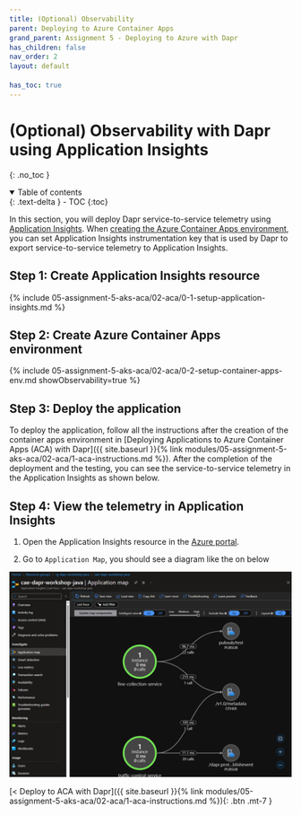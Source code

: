 ```yaml
---
title: (Optional) Observability
parent: Deploying to Azure Container Apps
grand_parent: Assignment 5 - Deploying to Azure with Dapr
has_children: false
nav_order: 2
layout: default

has_toc: true
---
```



# (Optional) Observability with Dapr using Application Insights


{: .no_toc }

<details open markdown="block">
  <summary>
    Table of contents
  </summary>
  {: .text-delta }
- TOC
{:toc}
</details>

In this section, you will deploy Dapr service-to-service telemetry using [Application Insights](https://learn.microsoft.com/en-us/azure/azure-monitor/app/app-insights-overview?tabs=java). When [creating the Azure Container Apps environment](https://learn.microsoft.com/en-us/cli/azure/containerapp/env?view=azure-cli-latest#az-containerapp-env-create), you can set Application Insights instrumentation key that is used by Dapr to export service-to-service telemetry to Application Insights.

## Step 1: Create Application Insights resource

{% include 05-assignment-5-aks-aca/02-aca/0-1-setup-application-insights.md %}

## Step 2: Create Azure Container Apps environment

{% include 05-assignment-5-aks-aca/02-aca/0-2-setup-container-apps-env.md showObservability=true %}

## Step 3: Deploy the application

To deploy the application, follow all the instructions after the creation of the container apps environment in [Deploying Applications to Azure Container Apps (ACA) with Dapr]({{ site.baseurl }}{% link modules/05-assignment-5-aks-aca/02-aca/1-aca-instructions.md %}). After the completion of the deployment and the testing, you can see the service-to-service telemetry in the Application Insights as shown below.

## Step 4: View the telemetry in Application Insights

1. Open the Application Insights resource in the [Azure portal]([https](https://portal.azure.com/)).

1. Go to `Application Map`, you should see a diagram like the on below

![Dapr Telemetry](../../../assets/image/../images/dapr-telemetry.png)

<!-- ----------------------------- NAVIGATION ------------------------------ -->

<span class="fs-3">
[< Deploy to ACA with Dapr]({{ site.baseurl }}{% link modules/05-assignment-5-aks-aca/02-aca/1-aca-instructions.md %}){: .btn .mt-7 }
</span>
